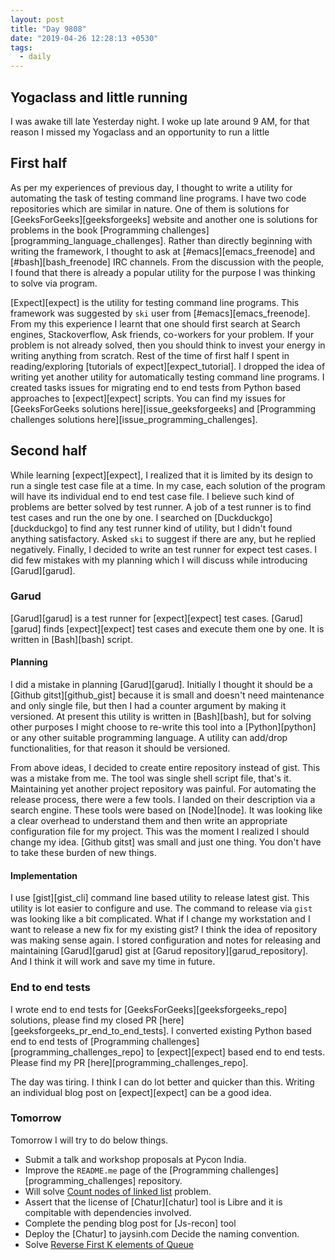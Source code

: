 ```yaml
---
layout: post
title: "Day 9808"
date: "2019-04-26 12:28:13 +0530"
tags:
  - daily
---
```


## Yogaclass and little running

I was awake till late Yesterday night. I woke up late around 9 AM, for that
reason I missed my Yogaclass and an opportunity to run a little

## First half

As per my experiences of previous day, I thought to write a utility for
automating the task of testing command line programs. I have two code
repositories which are similar in nature. One of them is solutions for
[GeeksForGeeks][geeksforgeeks] website and another one is solutions for problems
in the book [Programming challenges][programming_language_challenges]. Rather
than directly beginning with writing the framework, I thought to ask at
[#emacs][emacs_freenode] and [#bash][bash_freenode] IRC channels. From the
discussion with the people, I found that there is already a popular utility for
the purpose I was thinking to solve via program.

[Expect][expect] is the utility for testing command line programs. This
framework was suggested by `ski` user from [#emacs][emacs_freenode]. From my
this experience I learnt that one should first search at Search engines,
Stackoverflow, Ask friends, co-workers for your problem. If your problem is not
already solved, then you should think to invest your energy in writing anything
from scratch. Rest of the time of first half I spent in reading/exploring
[tutorials of expect][expect_tutorial]. I dropped the idea of writing yet
another utility for automatically testing command line programs. I created tasks
issues for migrating end to end tests from Python based approaches to
[expect][expect] scripts. You can find my issues for [GeeksForGeeks solutions
here][issue_geeksforgeeks] and [Programming challenges solutions
here][issue_programming_challenges].


## Second half

While learning [expect][expect], I realized that it is limited by its design to
run a single test case file at a time. In my case, each solution of the program
will have its individual end to end test case file. I believe such kind of
problems are better solved by test runner. A job of a test runner is to find
test cases and run the one by one. I searched on [Duckduckgo][duckduckgo] to
find any test runner kind of utility, but I didn't found anything satisfactory.
Asked `ski` to suggest if there are any, but he replied negatively. Finally, I
decided to write an test runner for expect test cases. I did few mistakes with
my planning which I will discuss while introducing [Garud][garud].


### Garud

[Garud][garud] is a test runner for [expect][expect] test cases. [Garud][garud]
finds [expect][expect] test cases and execute them one by one. It is written in
[Bash][bash] script.


#### Planning

I did a mistake in planning [Garud][garud]. Initially I thought it should be a
[Github gitst][github_gist] because it is small and doesn't need maintenance and
only single file, but then I had a counter argument by making it versioned. At
present this utility is written in [Bash][bash], but for solving other purposes
I might choose to re-write this tool into a [Python][python] or any other
suitable programming language. A utility can add/drop functionalities, for that
reason it should be versioned.

From above ideas, I decided to create entire repository instead of gist. This
was a mistake from me. The tool was single shell script file, that's it.
Maintaining yet another project repository was painful. For automating the
release process, there were a few tools. I landed on their description via a
search engine. These tools were based on [Node][node]. It was looking like a
clear overhead to understand them and then write an appropriate configuration
file for my project. This was the moment I realized I should change my idea.
[Github gitst] was small and just one thing. You don't have to take these burden
of new things.


#### Implementation

I use [gist][gist_cli] command line based utility to release latest gist. This
utility is lot easier to configure and use. The command to release via `gist`
was looking like a bit complicated. What if I change my workstation and I want
to release a new fix for my existing gist? I think the idea of repository was
making sense again. I stored configuration and notes for releasing and
maintaining [Garud][garud] gist at [Garud repository][garud_repository]. And I
think it will work and save my time in future.


### End to end tests

I wrote end to end tests for [GeeksForGeeks][geeksforgeeks_repo] solutions,
please find my closed PR [here][geeksforgeeks_pr_end_to_end_tests]. I converted
existing Python based end to end tests of [Programming
challenges][programming_challenges_repo] to [expect][expect] based end to end
tests. Please find my PR [here][programming_challenges_repo].


The day was tiring. I think I can do lot better and quicker than this. Writing
an individual blog post on [expect][expect] can be a good idea.

### Tomorrow

Tomorrow I will try to do below things.

* Submit a talk and workshop proposals at Pycon India.
* Improve the `README.me` page of the [Programming challenges][programming_challenges] repository.
* Will solve [Count nodes of linked list][count_node_of_linked_list] problem.
* Assert that the license of [Chatur][chatur] tool is Libre and it is compitable
  with dependencies involved.
* Complete the pending blog post for [Js-recon] tool
* Deploy the [Chatur] to jaysinh.com Decide the naming convention.
* Solve [Reverse First K elements of Queue][reverse_first_k_elements_of_queue]


[count_node_of_linked_list]: https://practice.geeksforgeeks.org/problems/count-nodes-of-linked-list/1
[reverse_first_k_elements_of_queue]: https://practice.geeksforgeeks.org/problems/reverse-first-k-elements-of-queue/1
